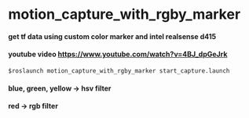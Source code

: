 motion_capture_with_rgby_marker
========================
#### get tf data using custom color marker and intel realsense d415
#### youtube video https://www.youtube.com/watch?v=4BJ_dpGeJrk
```$roslaunch motion_capture_with_rgby_marker start_capture.launch```

#### blue, green, yellow -> hsv filter
#### red -> rgb filter
